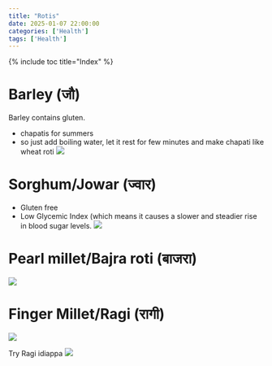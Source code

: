 ```yaml
---
title: "Rotis"
date: 2025-01-07 22:00:00
categories: ['Health']
tags: ['Health']
---
```

{% include toc title="Index" %}

# Barley (जौ)
Barley contains gluten.
- chapatis for summers
- so just add boiling water, let it rest for few minutes and make chapati like wheat roti
![](https://www.youtube.com/watch?v=2_p3zsEJxCY)


# Sorghum/Jowar (ज्वार)
- Gluten free
- Low Glycemic Index (which means it causes a slower and steadier rise in blood sugar levels.
![](https://www.youtube.com/watch?v=cr3ZJ3avHlI)

# Pearl millet/Bajra roti (बाजरा)

![](https://www.youtube.com/watch?v=z-rE_TbyNX0)

# Finger Millet/Ragi (रागी)
![](https://www.youtube.com/watch?v=kePyZF8yRi8)

Try Ragi idiappa
![](https://www.youtube.com/watch?v=pQUhEqhkLYk)